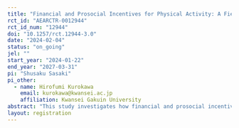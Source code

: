 ```yaml
---
title: "Financial and Prosocial Incentives for Physical Activity: A Field Experiment"
rct_id: "AEARCTR-0012944"
rct_id_num: "12944"
doi: "10.1257/rct.12944-3.0"
date: "2024-02-04"
status: "on_going"
jel: ""
start_year: "2024-01-22"
end_year: "2027-03-31"
pi: "Shusaku Sasaki"
pi_other:
  - name: Hirofumi Kurokawa
    email: kurokawa@kwansei.ac.jp
    affiliation: Kwansei Gakuin University
abstract: "This study investigates how financial and prosocial incentives affect the walking behavior of citizens. In particular, we focus on whether they can self-select the incentive that is more effective in increasing their own number of walking steps. In addition to a control group, our field experiment has three treatment groups: two groups that are assigned to a mandatory program with either monetary or prosocial incentives, and one group that is allowed to choose which program to participate in. Our analysis reveals how effectively self-selection works."
layout: registration
---
```


